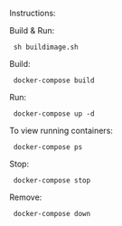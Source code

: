 Instructions:
  
  Build & Run: 
  
     sh buildimage.sh
     
     
  Build:
  
     docker-compose build
    
    
    
  Run:
  
     docker-compose up -d
    
  
  
  To view running containers:
  
     docker-compose ps
    
    
    
  Stop:
  
     docker-compose stop
  
  
  Remove:
  
     docker-compose down
